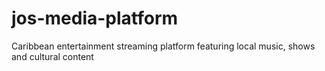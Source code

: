 # jos-media-platform
Caribbean entertainment streaming platform featuring local music, shows and cultural content
